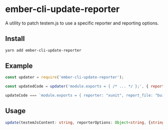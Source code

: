 # ember-cli-update-reporter

A utility to patch testem.js to use a specific reporter and reporting options.

## Install
```sh
yarn add ember-cli-update-reporter
```

## Example

```js
const updater = require('ember-cli-update-reporter');

const updatedCode = updater('module.exports = { /* ... */ };', { reporter: 'xunit', report_file: 'test_results.xml' });

updateCode === `module.exports = { reporter: "xunit", report_file: "build/test_results.xml" };`
```

## Usage

```ts
update(testemJsContent: string, reporterOptions: Object<string, {string | boolean}>): string;
```

